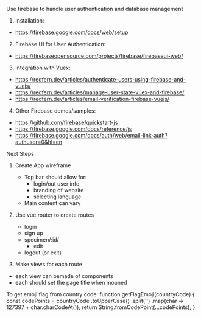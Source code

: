 Use firebase to handle user authentication and database management

1. Installation:
 - https://firebase.google.com/docs/web/setup

2. Firebase UI for User Authentication:
 - https://firebaseopensource.com/projects/firebase/firebaseui-web/

3. Integration with Vuex:
 - https://redfern.dev/articles/authenticate-users-using-firebase-and-vuejs/
 - https://redfern.dev/articles/manage-user-state-vuex-and-firebase/
 - https://redfern.dev/articles/email-verification-firebase-vuejs/

4. Other Firebase demos/samples:
 - https://github.com/firebase/quickstart-js
 - https://firebase.google.com/docs/reference/js
 - https://firebase.google.com/docs/auth/web/email-link-auth?authuser=0&hl=en

Next Steps
1. Create App wireframe
   - Top bar should allow for:
     - login/out user info
     - branding of website
     - selecting language
   - Main content can vary
2. Use vue router to create routes
   - login
   - sign up
   - specimen/:id/
     - edit
   - logout (or exit)

 3. Make views for each route
  - each view can bemade of components
  - each should set the page title when mouned

To get emoji flag from country code:
function getFlagEmoji(countryCode) {
  const codePoints = countryCode
    .toUpperCase()
    .split('')
    .map(char =>  127397 + char.charCodeAt());
  return String.fromCodePoint(...codePoints);
}
